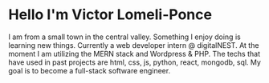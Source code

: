 # Hello I'm Victor Lomeli-Ponce
I am from a small town in the central valley.
Something I enjoy doing is learning new things.
Currently a web developer intern @ digitalNEST. 
At the moment I am utilizing the MERN stack and Wordpress & PHP.
The techs that have used in past projects are html, css, js, python, react, mongodb, sql.
My goal is to become a full-stack software engineer.
